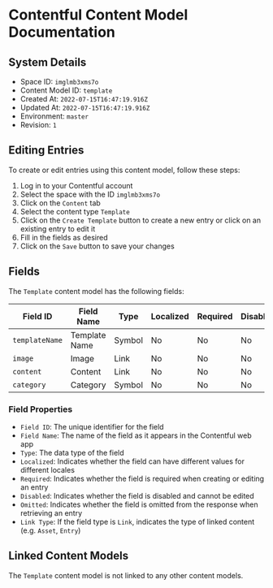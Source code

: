 # Contentful Content Model Documentation

## System Details
- Space ID: `imglmb3xms7o`
- Content Model ID: `template`
- Created At: `2022-07-15T16:47:19.916Z`
- Updated At: `2022-07-15T16:47:19.916Z`
- Environment: `master`
- Revision: `1`

## Editing Entries
To create or edit entries using this content model, follow these steps:
1. Log in to your Contentful account
2. Select the space with the ID `imglmb3xms7o`
3. Click on the `Content` tab
4. Select the content type `Template`
5. Click on the `Create Template` button to create a new entry or click on an existing entry to edit it
6. Fill in the fields as desired
7. Click on the `Save` button to save your changes

## Fields
The `Template` content model has the following fields:

| Field ID | Field Name | Type | Localized | Required | Disabled | Omitted | Link Type |
| --- | --- | --- | --- | --- | --- | --- | --- |
| `templateName` | Template Name | Symbol | No | No | No | No | N/A |
| `image` | Image | Link | No | No | No | No | Asset |
| `content` | Content | Link | No | No | No | No | Entry |
| `category` | Category | Symbol | No | No | No | No | N/A |

### Field Properties
- `Field ID`: The unique identifier for the field
- `Field Name`: The name of the field as it appears in the Contentful web app
- `Type`: The data type of the field
- `Localized`: Indicates whether the field can have different values for different locales
- `Required`: Indicates whether the field is required when creating or editing an entry
- `Disabled`: Indicates whether the field is disabled and cannot be edited
- `Omitted`: Indicates whether the field is omitted from the response when retrieving an entry
- `Link Type`: If the field type is `Link`, indicates the type of linked content (e.g. `Asset`, `Entry`)

## Linked Content Models
The `Template` content model is not linked to any other content models.